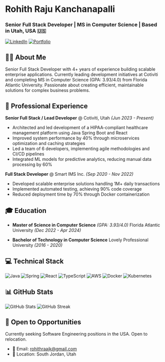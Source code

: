# Rohith Raju Kanchanapalli
### Senior Full Stack Developer | MS in Computer Science | Based in Utah, USA 🇺🇸

[![LinkedIn](https://img.shields.io/badge/LinkedIn-0077B5?style=for-the-badge&logo=linkedin&logoColor=white)](https://www.linkedin.com/in/rohithrajukanchanapalli/)
[![Portfolio](https://img.shields.io/badge/Portfolio-255E63?style=for-the-badge&logo=About.me&logoColor=white)](https://rohtih-fullstackdeveloper.vercel.app/)

## 👨‍💻 About Me
Senior Full Stack Developer with 4+ years of experience building scalable enterprise applications. Currently leading development initiatives at Cotiviti and completing MS in Computer Science (GPA: 3.93/4.0) from Florida Atlantic University. Passionate about creating efficient, maintainable solutions for complex business problems.

## 🚀 Professional Experience

**Senior Full Stack / Lead Developer** @ Cotiviti, Utah *(Jun 2023 - Present)*
- Architected and led development of a HIPAA-compliant healthcare management platform using Java Spring Boot and React
- Improved system performance by 40% through microservices optimization and caching strategies
- Led a team of 6 developers, implementing agile methodologies and CI/CD pipelines
- Integrated ML models for predictive analytics, reducing manual data processing by 60%

**Full Stack Developer** @ Smart IMS Inc. *(Sep 2020 - Nov 2022)*
- Developed scalable enterprise solutions handling 1M+ daily transactions
- Implemented automated testing, achieving 90% code coverage
- Reduced deployment time by 70% through Docker containerization

## 🎓 Education

- **Master of Science in Computer Science** *(GPA: 3.93/4.0)*
  Florida Atlantic University *(Dec 2022 - Apr 2024)*
  
- **Bachelor of Technology in Computer Science**
  Lovely Professional University *(2016 - 2020)*

## 💻 Technical Stack

![Java](https://img.shields.io/badge/java-%23ED8B00.svg?style=for-the-badge&logo=openjdk&logoColor=white)
![Spring](https://img.shields.io/badge/spring-%236DB33F.svg?style=for-the-badge&logo=spring&logoColor=white)
![React](https://img.shields.io/badge/react-%2320232a.svg?style=for-the-badge&logo=react&logoColor=%2361DAFB)
![TypeScript](https://img.shields.io/badge/typescript-%23007ACC.svg?style=for-the-badge&logo=typescript&logoColor=white)
![AWS](https://img.shields.io/badge/AWS-%23FF9900.svg?style=for-the-badge&logo=amazon-aws&logoColor=white)
![Docker](https://img.shields.io/badge/docker-%230db7ed.svg?style=for-the-badge&logo=docker&logoColor=white)
![Kubernetes](https://img.shields.io/badge/kubernetes-%23326ce5.svg?style=for-the-badge&logo=kubernetes&logoColor=white)

## 📊 GitHub Stats

![GitHub Stats](https://github-readme-stats.vercel.app/api?username=punisher007007&show_icons=true&theme=radical)
![GitHub Streak](https://github-readme-streak-stats.herokuapp.com/?user=punisher007007&theme=radical)

## 🤝 Open to Opportunities
Currently seeking Software Engineering positions in the USA. Open to relocation.
- 📧 Email: rohithraajk@gmail.com
- 📍 Location: South Jordan, Utah